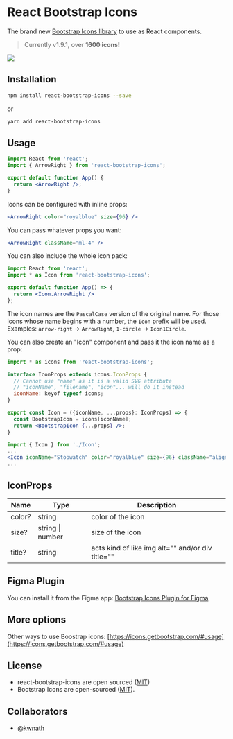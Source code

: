 # React Bootstrap Icons

The brand new [Bootstrap Icons library](https://icons.getbootstrap.com/) to use as React components.

> Currently v1.9.1, over **1600 icons!**

<img src="https://api.framer.com/store/assets/ismael/bootstrap-icons/artwork.png?ODhmNDI">

## Installation

```bash
npm install react-bootstrap-icons --save
```

or

```bash
yarn add react-bootstrap-icons
```

## Usage

```jsx
import React from 'react';
import { ArrowRight } from 'react-bootstrap-icons';

export default function App() {
  return <ArrowRight />;
}
```

Icons can be configured with inline props:

```jsx
<ArrowRight color="royalblue" size={96} />
```

You can pass whatever props you want:

```jsx
<ArrowRight className="ml-4" />
```

You can also include the whole icon pack:

```jsx
import React from 'react';
import * as Icon from 'react-bootstrap-icons';

export default function App() => {
  return <Icon.ArrowRight />
};
```

The icon names are the `PascalCase` version of the original name. For those icons whose name begins with a number, the `Icon` prefix will be used. Examples: `arrow-right` → `ArrowRight`, `1-circle` → `Icon1Circle`.

You can also create an "Icon" component and pass it the icon name as a prop:

```jsx
import * as icons from 'react-bootstrap-icons';

interface IconProps extends icons.IconProps {
  // Cannot use "name" as it is a valid SVG attribute
  // "iconName", "filename", "icon"... will do it instead
  iconName: keyof typeof icons;
}

export const Icon = ({iconName, ...props}: IconProps) => {
  const BootstrapIcon = icons[iconName];
  return <BootstrapIcon {...props} />;
}
```

```jsx
import { Icon } from './Icon';
...
<Icon iconName="Stopwatch" color="royalblue" size={96} className="align-top" />
...
```

## IconProps

|Name|Type|Description|
|---|---|---|
|color?|string|color of the icon|
|size?|string \| number |size of the icon|
|title?|string|acts kind of like img alt="" and/or div title=""|

## Figma Plugin

You can install it from the Figma app: [Bootstrap Icons Plugin for Figma](https://www.figma.com/community/plugin/868341386266170307/Bootstrap-Icons)

## More options

Other ways to use Boostrap icons: [https://icons.getbootstrap.com/#usage](https://icons.getbootstrap.com/#usage)

## License

- react-bootstrap-icons are open sourced ([MIT](https://github.com/ismamz/react-bootstrap-icons/blob/master/LICENSE.md))
- Bootstrap Icons are open-sourced ([MIT](https://github.com/twbs/icons/blob/main/LICENSE.md)).

## Collaborators

- [@kwnath](https://github.com/kwnath)